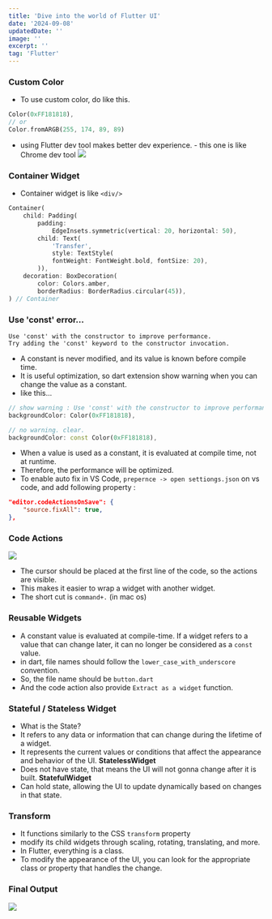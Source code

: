 ```yaml
---
title: 'Dive into the world of Flutter UI'
date: '2024-09-08'
updatedDate: ''
image: ''
excerpt: ''
tag: 'Flutter'
---
```


### **Custom Color**

- To use custom color, do like this.

```dart
Color(0xFF181818),
// or
Color.fromARGB(255, 174, 89, 89)
```

- using Flutter dev tool makes better dev experience. - this one is like Chrome dev tool
  ![](https://i.imgur.com/jYxReU4.png)

### **Container Widget**

- Container widget is like `<div/>`

```dart
Container(
	child: Padding(
		padding:
			EdgeInsets.symmetric(vertical: 20, horizontal: 50),
		child: Text(
			'Transfer',
			style: TextStyle(
			fontWeight: FontWeight.bold, fontSize: 20),
		)),
	decoration: BoxDecoration(
		color: Colors.amber,
		borderRadius: BorderRadius.circular(45)),
) // Container
```

### **Use 'const' error...**

```
Use 'const' with the constructor to improve performance.
Try adding the 'const' keyword to the constructor invocation.
```

- A constant is never modified, and its value is known before compile time.
- It is useful optimization, so dart extension show warning when you can change the value as a constant.
- like this...

```dart
// show warning : Use 'const' with the constructor to improve performance.  Try adding the 'const' keyword to the constructor invocation.
backgroundColor: Color(0xFF181818),

// no warning. clear.
backgroundColor: const Color(0xFF181818),
```

- When a value is used as a constant, it is evaluated at compile time, not at runtime.
- Therefore, the performance will be optimized.
- To enable auto fix in VS Code, `prepernce -> open settiongs.json` on vs code, and add following property :

```json
"editor.codeActionsOnSave": {
	"source.fixAll": true,
},
```

### **Code Actions**

![](https://i.imgur.com/0UlEjML.png)

- The cursor should be placed at the first line of the code, so the actions are visible.
- This makes it easier to wrap a widget with another widget.
- The short cut is `command+.` (in mac os)

### **Reusable Widgets**

- A constant value is evaluated at compile-time. If a widget refers to a value that can change later, it can no longer be considered as a `const` value.
- in dart, file names should follow the `lower_case_with_underscore` convention.
- So, the file name should be `button.dart`
- And the code action also provide `Extract as a widget` function.

### **Stateful / Stateless Widget**

- What is the State?
- It refers to any data or information that can change during the lifetime of a widget.
- It represents the current values or conditions that affect the appearance and behavior of the UI.
  **StatelessWidget**
- Does not have state, that means the UI will not gonna change after it is built.
  **StatefulWidget**
- Can hold state, allowing the UI to update dynamically based on changes in that state.

### **Transform**

- It functions similarly to the CSS `transform` property
- modify its child widgets through scaling, rotating, translating, and more.
- In Flutter, everything is a class.
- To modify the appearance of the UI, you can look for the appropriate class or property that handles the change.

### **Final Output**

![](https://i.imgur.com/Lc3X41l.png)
